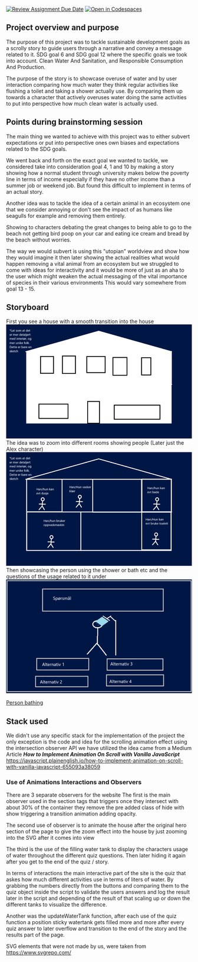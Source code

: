 [![Review Assignment Due Date](https://classroom.github.com/assets/deadline-readme-button-22041afd0340ce965d47ae6ef1cefeee28c7c493a6346c4f15d667ab976d596c.svg)](https://classroom.github.com/a/Hl2JaK93)
[![Open in Codespaces](https://classroom.github.com/assets/launch-codespace-2972f46106e565e64193e422d61a12cf1da4916b45550586e14ef0a7c637dd04.svg)](https://classroom.github.com/open-in-codespaces?assignment_repo_id=19289718)

## Project overview and purpose
The purpose of this project was to tackle sustainable development goals as a scrolly story to guide users through a narrative and convey a message related to it.   SDG goal 6 and SDG goal 12 where the specific goals we took into account. Clean Water And Sanitation, and Responsible Consumption And Production. 

The purpose of the story is to showcase overuse of water and by user interaction comparing how much water they think regular activities like flushing a toilet and taking a shower actually use. By comparing them up towards a character that actively overuses water doing the same activities to put into perspective how much clean water is actually used.
## Points during brainstorming session
The main thing we wanted to achieve with this project was to either subvert expectations or put into perspective ones own biases and expectations related to the SDG goals. 

We went back and forth on the exact goal we wanted to tackle, we considered take into consideration goal 4, 1 and 10 by making a story showing how a normal student through university makes below the poverty line in terms of income especially if they have no other income than a summer job or weekend job. But found this difficult to implement in terms of an actual story.

Another idea was to tackle the idea of a certain animal in an ecosystem one that we consider annoying or don't see the impact of as humans like seagulls for example and removing them entirely. 

Showing to characters debating the great changes to being able to go to the beach not getting bird poop on your car and eating ice cream and bread by the beach without worries. 

The way we would subvert is using this "utopian" worldview and show how they would imagine it then later showing the actual realities what would happen removing a vital animal from an ecosystem but we struggled to come with ideas for interactivity and it would be more of just as an aha to the user which might weaken the actual messaging of the vital importance of species in their various environments This would vary somewhere from goal 13 - 15. 
## Storyboard
First you see a house with a smooth transition into the house
![House outside shot](Readme/Images/house-storyboard.png)
The idea was to zoom into different rooms showing people (Later just the Alex character)
![Rooms showcasing people](Readme/Images/room-overview-storyboard.png)
Then showcasing the person using the shower or bath etc and the questions of the usage related to it under
![Person showering](Readme/Images/shower-storyboard.png)

[Person bathing](Readme/Images/bath-storyboard.png)
## Stack used
We didn't use any specific stack for the implementation of the project the only exception is the code and idea for the scrolling animation effect using the intersection observer API we have utilized the idea came from a Medium Article ***How to Implement Animation On Scroll with Vanilla JavaScript*** https://javascript.plainenglish.io/how-to-implement-animation-on-scroll-with-vanilla-javascript-655093a38059 
### Use of Animations Interactions and Observers
There are 3 separate observers for the website 
The first is the main observer used in the section tags that triggers once they intersect with about 30% of the container they remove the pre added class of hide with show triggering a transition animation adding opacity.

The second use of observer is to animate the house after the original hero section of the page to give the zoom effect into the house by just zooming into the SVG after it comes into view

The third is the use of the filling water tank to display the characters usage of water throughout the different quiz questions. Then later hiding it again after you get to the end of the quiz / story.

In terms of interactions the main interactive part of the site is the quiz that askes how much different activities use in terms of liters of water. By grabbing the numbers directly from the buttons and comparing them to the quiz object inside the script to validate the users answers and log the result later in the script and depending of the result of that scaling up or down the different tanks to visualize the difference.

Another was the updateWaterTank function, after each use of the quiz function a position sticky watertank gets filled more and more after every quiz answer to later overflow and transition to the end of the story and the results part of the page. 

SVG elements that were not made by us, were taken from https://www.svgrepo.com/